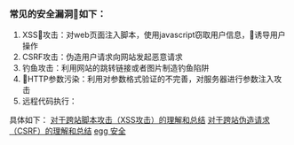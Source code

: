 ### 常见的安全漏洞如下：
1. XSS攻击：对web页面注入脚本，使用javascript窃取用户信息，诱导用户操作
2. CSRF攻击：伪造用户请求向网站发起恶意请求
3. 钓鱼攻击：利用网站的跳转链接或者图片制造钓鱼陷阱
4. HTTP参数污染：利用对参数格式验证的不完善，对服务器进行参数注入攻击
5. 远程代码执行：


具体如下：
[对于跨站脚本攻击（XSS攻击）的理解和总结](http://www.imooc.com/article/13553)
[对于跨站伪造请求（CSRF）的理解和总结](http://www.imooc.com/article/13552)
[egg 安全](https://eggjs.org/zh-cn/core/security.html)